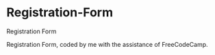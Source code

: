 # Registration-Form
Registration Form

Registration Form, coded by me with the assistance of FreeCodeCamp.
